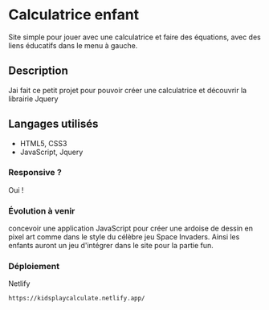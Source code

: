 # Calculatrice enfant

Site simple pour jouer avec une calculatrice et faire des équations, avec des liens éducatifs dans le menu à gauche.

## Description

Jai fait ce petit projet pour pouvoir créer une calculatrice et découvrir la librairie Jquery

## Langages utilisés

- HTML5, CSS3
- JavaScript, Jquery

### Responsive ?

Oui !

### Évolution à venir

 concevoir une application JavaScript pour créer une ardoise de dessin en pixel art comme dans le style du célèbre jeu Space Invaders.
 Ainsi les enfants auront un jeu d'intégrer dans le site pour la partie fun.

### Déploiement

Netlify
```
https://kidsplaycalculate.netlify.app/
```
